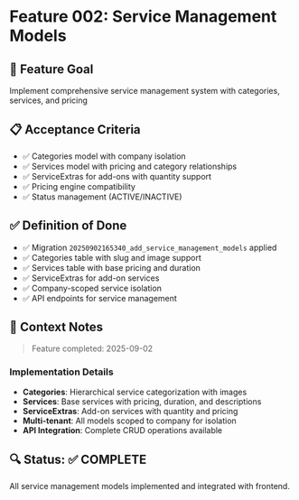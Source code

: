 # Feature 002: Service Management Models

## 🎯 Feature Goal
Implement comprehensive service management system with categories, services, and pricing

## 📋 Acceptance Criteria
- ✅ Categories model with company isolation
- ✅ Services model with pricing and category relationships
- ✅ ServiceExtras for add-ons with quantity support
- ✅ Pricing engine compatibility
- ✅ Status management (ACTIVE/INACTIVE)

## ✅ Definition of Done
- ✅ Migration `20250902165340_add_service_management_models` applied
- ✅ Categories table with slug and image support
- ✅ Services table with base pricing and duration
- ✅ ServiceExtras for add-on services
- ✅ Company-scoped service isolation
- ✅ API endpoints for service management

## 📝 Context Notes
> Feature completed: 2025-09-02

### Implementation Details
- **Categories**: Hierarchical service categorization with images
- **Services**: Base services with pricing, duration, and descriptions
- **ServiceExtras**: Add-on services with quantity and pricing
- **Multi-tenant**: All models scoped to company for isolation
- **API Integration**: Complete CRUD operations available

## 🔍 Status: ✅ COMPLETE
All service management models implemented and integrated with frontend.
